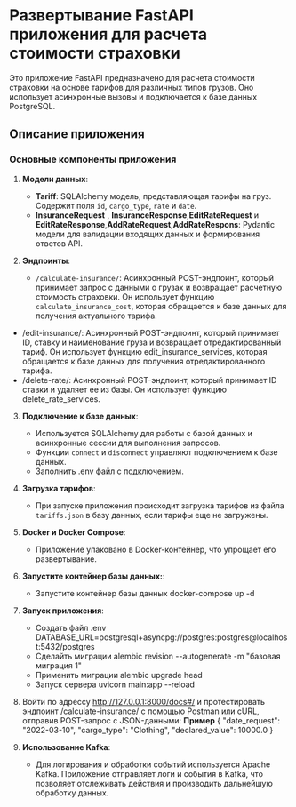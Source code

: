 # Развертывание FastAPI приложения для расчета стоимости страховки

Это приложение FastAPI предназначено для расчета стоимости страховки на основе тарифов для различных типов грузов. Оно использует асинхронные вызовы и подключается к базе данных PostgreSQL.

## Описание приложения

### Основные компоненты приложения

1. **Модели данных**:
   - **Tariff**: SQLAlchemy модель, представляющая тарифы на груз. Содержит поля `id`, `cargo_type`, `rate` и `date`.
   - **InsuranceRequest** , **InsuranceResponse**,**EditRateRequest** и **EditRateResponse**,**AddRateRequest**,**AddRateRespons**: Pydantic модели для валидации входящих данных и формирования ответов API.

2. **Эндпоинты**:
   - `/calculate-insurance/`: Асинхронный POST-эндпоинт, который принимает запрос с данными о грузах и возвращает расчетную стоимость страховки. Он использует функцию `calculate_insurance_cost`, которая обращается к базе данных для получения актуального тарифа.
  - /edit-insurance/: Асинхронный POST-эндпоинт, который принимает ID, ставку и наименование груза и возвращает отредактированный тариф. Он использует функцию edit_insurance_services, которая обращается к базе данных для получения отредактированного тарифа.
   - /delete-rate/: Асинхронный POST-эндпоинт, который принимает ID ставки и удаляет ее из базы. Он использует функцию delete_rate_services.
3. **Подключение к базе данных**:
   - Используется SQLAlchemy для работы с базой данных и асинхронные сессии для выполнения запросов.
   - Функции `connect` и `disconnect` управляют подключением к базе данных.
   - Заполнить .env файл с подключением.
4. **Загрузка тарифов**:
   - При запуске приложения происходит загрузка тарифов из файла `tariffs.json` в базу данных, если тарифы еще не загружены.

5. **Docker и Docker Compose**:
   - Приложение упаковано в Docker-контейнер, что упрощает его развертывание.

6. **Запустите контейнер базы данных:**:
     - Запустите контейнер базы данных docker-compose up -d
7. **Запуск приложения**:
     - Создать файл .env DATABASE_URL=postgresql+asyncpg://postgres:postgres@localhost:5432/postgres
     - Сделайть миграции alembic revision --autogenerate -m "базовая миграция 1"
     - Применить миграции alembic upgrade head 
     - Запуск сервера uvicorn main:app --reload  
8.  Войти по адрессу http://127.0.0.1:8000/docs#/ и протестировать эндпоинт /calculate-insurance/ с помощью Postman или cURL, отправив POST-запрос с JSON-данными:
    **Пример**
{
  "date_request": "2022-03-10",
  "cargo_type": "Clothing",
  "declared_value": 10000.0
}
9. **Использование Kafka**:
   - Для логирования и обработки событий используется Apache Kafka. Приложение отправляет логи и события в Kafka, что позволяет отслеживать действия и производить дальнейшую обработку данных.
